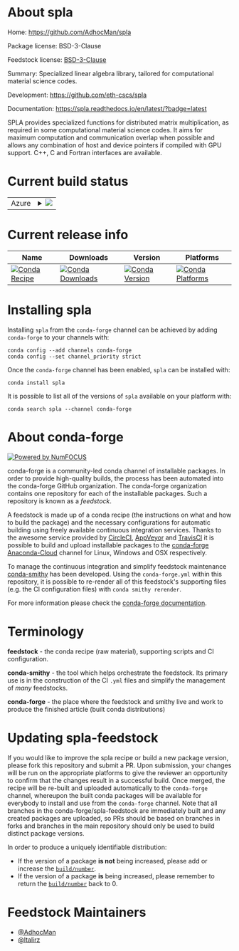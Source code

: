 About spla
==========

Home: https://github.com/AdhocMan/spla

Package license: BSD-3-Clause

Feedstock license: [BSD-3-Clause](https://github.com/conda-forge/spla-feedstock/blob/master/LICENSE.txt)

Summary: Specialized linear algebra library, tailored for computational material science codes.

Development: https://github.com/eth-cscs/spla

Documentation: https://spla.readthedocs.io/en/latest/?badge=latest

SPLA provides specialized functions for distributed matrix multiplication, as required in some computational material science codes. It aims for maximum computation and communication overlap when possible and allows any combination of host and device pointers if compiled with GPU support. C++, C  and Fortran interfaces are available.


Current build status
====================


<table>
    
  <tr>
    <td>Azure</td>
    <td>
      <details>
        <summary>
          <a href="https://dev.azure.com/conda-forge/feedstock-builds/_build/latest?definitionId=12519&branchName=master">
            <img src="https://dev.azure.com/conda-forge/feedstock-builds/_apis/build/status/spla-feedstock?branchName=master">
          </a>
        </summary>
        <table>
          <thead><tr><th>Variant</th><th>Status</th></tr></thead>
          <tbody><tr>
              <td>linux_64_mpimpich</td>
              <td>
                <a href="https://dev.azure.com/conda-forge/feedstock-builds/_build/latest?definitionId=12519&branchName=master">
                  <img src="https://dev.azure.com/conda-forge/feedstock-builds/_apis/build/status/spla-feedstock?branchName=master&jobName=linux&configuration=linux_64_mpimpich" alt="variant">
                </a>
              </td>
            </tr><tr>
              <td>linux_64_mpiopenmpi</td>
              <td>
                <a href="https://dev.azure.com/conda-forge/feedstock-builds/_build/latest?definitionId=12519&branchName=master">
                  <img src="https://dev.azure.com/conda-forge/feedstock-builds/_apis/build/status/spla-feedstock?branchName=master&jobName=linux&configuration=linux_64_mpiopenmpi" alt="variant">
                </a>
              </td>
            </tr><tr>
              <td>osx_64_mpimpich</td>
              <td>
                <a href="https://dev.azure.com/conda-forge/feedstock-builds/_build/latest?definitionId=12519&branchName=master">
                  <img src="https://dev.azure.com/conda-forge/feedstock-builds/_apis/build/status/spla-feedstock?branchName=master&jobName=osx&configuration=osx_64_mpimpich" alt="variant">
                </a>
              </td>
            </tr><tr>
              <td>osx_64_mpiopenmpi</td>
              <td>
                <a href="https://dev.azure.com/conda-forge/feedstock-builds/_build/latest?definitionId=12519&branchName=master">
                  <img src="https://dev.azure.com/conda-forge/feedstock-builds/_apis/build/status/spla-feedstock?branchName=master&jobName=osx&configuration=osx_64_mpiopenmpi" alt="variant">
                </a>
              </td>
            </tr>
          </tbody>
        </table>
      </details>
    </td>
  </tr>
</table>

Current release info
====================

| Name | Downloads | Version | Platforms |
| --- | --- | --- | --- |
| [![Conda Recipe](https://img.shields.io/badge/recipe-spla-green.svg)](https://anaconda.org/conda-forge/spla) | [![Conda Downloads](https://img.shields.io/conda/dn/conda-forge/spla.svg)](https://anaconda.org/conda-forge/spla) | [![Conda Version](https://img.shields.io/conda/vn/conda-forge/spla.svg)](https://anaconda.org/conda-forge/spla) | [![Conda Platforms](https://img.shields.io/conda/pn/conda-forge/spla.svg)](https://anaconda.org/conda-forge/spla) |

Installing spla
===============

Installing `spla` from the `conda-forge` channel can be achieved by adding `conda-forge` to your channels with:

```
conda config --add channels conda-forge
conda config --set channel_priority strict
```

Once the `conda-forge` channel has been enabled, `spla` can be installed with:

```
conda install spla
```

It is possible to list all of the versions of `spla` available on your platform with:

```
conda search spla --channel conda-forge
```


About conda-forge
=================

[![Powered by
NumFOCUS](https://img.shields.io/badge/powered%20by-NumFOCUS-orange.svg?style=flat&colorA=E1523D&colorB=007D8A)](https://numfocus.org)

conda-forge is a community-led conda channel of installable packages.
In order to provide high-quality builds, the process has been automated into the
conda-forge GitHub organization. The conda-forge organization contains one repository
for each of the installable packages. Such a repository is known as a *feedstock*.

A feedstock is made up of a conda recipe (the instructions on what and how to build
the package) and the necessary configurations for automatic building using freely
available continuous integration services. Thanks to the awesome service provided by
[CircleCI](https://circleci.com/), [AppVeyor](https://www.appveyor.com/)
and [TravisCI](https://travis-ci.com/) it is possible to build and upload installable
packages to the [conda-forge](https://anaconda.org/conda-forge)
[Anaconda-Cloud](https://anaconda.org/) channel for Linux, Windows and OSX respectively.

To manage the continuous integration and simplify feedstock maintenance
[conda-smithy](https://github.com/conda-forge/conda-smithy) has been developed.
Using the ``conda-forge.yml`` within this repository, it is possible to re-render all of
this feedstock's supporting files (e.g. the CI configuration files) with ``conda smithy rerender``.

For more information please check the [conda-forge documentation](https://conda-forge.org/docs/).

Terminology
===========

**feedstock** - the conda recipe (raw material), supporting scripts and CI configuration.

**conda-smithy** - the tool which helps orchestrate the feedstock.
                   Its primary use is in the construction of the CI ``.yml`` files
                   and simplify the management of *many* feedstocks.

**conda-forge** - the place where the feedstock and smithy live and work to
                  produce the finished article (built conda distributions)


Updating spla-feedstock
=======================

If you would like to improve the spla recipe or build a new
package version, please fork this repository and submit a PR. Upon submission,
your changes will be run on the appropriate platforms to give the reviewer an
opportunity to confirm that the changes result in a successful build. Once
merged, the recipe will be re-built and uploaded automatically to the
`conda-forge` channel, whereupon the built conda packages will be available for
everybody to install and use from the `conda-forge` channel.
Note that all branches in the conda-forge/spla-feedstock are
immediately built and any created packages are uploaded, so PRs should be based
on branches in forks and branches in the main repository should only be used to
build distinct package versions.

In order to produce a uniquely identifiable distribution:
 * If the version of a package **is not** being increased, please add or increase
   the [``build/number``](https://docs.conda.io/projects/conda-build/en/latest/resources/define-metadata.html#build-number-and-string).
 * If the version of a package **is** being increased, please remember to return
   the [``build/number``](https://docs.conda.io/projects/conda-build/en/latest/resources/define-metadata.html#build-number-and-string)
   back to 0.

Feedstock Maintainers
=====================

* [@AdhocMan](https://github.com/AdhocMan/)
* [@ltalirz](https://github.com/ltalirz/)

